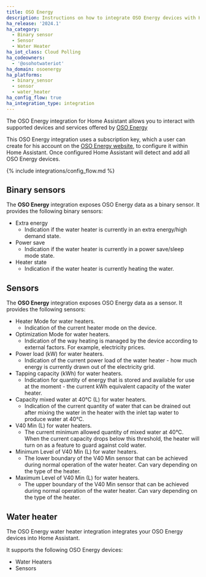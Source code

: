 ```yaml
---
title: OSO Energy
description: Instructions on how to integrate OSO Energy devices with Home Assistant.
ha_release: '2024.1'
ha_category:
  - Binary sensor
  - Sensor
  - Water Heater
ha_iot_class: Cloud Polling
ha_codeowners:
  - '@osohotwateriot'
ha_domain: osoenergy
ha_platforms:
  - binary_sensor
  - sensor
  - water_heater
ha_config_flow: true
ha_integration_type: integration
---
```


The OSO Energy integration for Home Assistant allows you to interact with supported devices and services offered by [OSO Energy](https://www.osoenergy.no)

This OSO Energy integration uses a subscription key, which a user can create for his account on the [OSO Energy website](https://portal.osoenergy.no/), to configure it within Home Assistant. Once configured Home Assistant will detect and add all OSO Energy devices.

{% include integrations/config_flow.md %}

## Binary sensors

The **OSO Energy** integration exposes OSO Energy data as a binary sensor. It provides the following binary sensors:

- Extra energy
  - Indication if the water heater is currently in an extra energy/high demand state.
- Power save
  - Indication if the water heater is currently in a power save/sleep mode state.
- Heater state
  - Indication if the water heater is currently heating the water.

## Sensors

The **OSO Energy** integration exposes OSO Energy data as a sensor. It provides the following sensors:

- Heater Mode for water heaters.
  - Indication of the current heater mode on the device.
- Optimization Mode for water heaters.
  - Indication of the way heating is managed by the device according to external factors. For example, electricity prices.
- Power load (kW) for water heaters.
  - Indication of the current power load of the water heater - how much energy is currently drawn out of the electricity grid.
- Tapping capacity (kWh) for water heaters.
  - Indication for quantity of energy that is stored and available for use at the moment - the current kWh equivalent capacity of the water heater.
- Capacity mixed water at 40°C (L) for water heaters.
  - Indication of the current quantity of water that can be drained out after mixing the water in the heater with the inlet tap water to produce water at 40°C.
- V40 Min (L) for water heaters.
  - The current minimum allowed quantity of mixed water at 40°C. When the current capacity drops below this threshold, the heater will turn on as a feature to guard against cold water.
- Minimum Level of V40 Min (L) for water heaters.
  - The lower boundary of the V40 Min sensor that can be achieved during normal operation of the water heater. Can vary depending on the type of the heater.
- Maximum Level of V40 Min (L) for water heaters.
  - The upper boundary of the V40 Min sensor that can be achieved during normal operation of the water heater. Can vary depending on the type of the heater.

## Water heater

The OSO Energy water heater integration integrates your OSO Energy devices into Home Assistant.

It supports the following OSO Energy devices:

- Water Heaters
- Sensors
